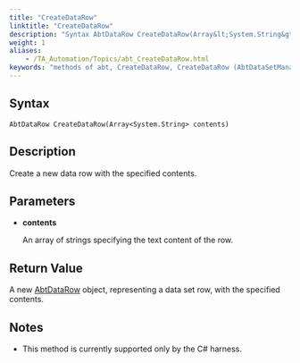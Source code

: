 ```yaml
--- 
title: "CreateDataRow"
linktitle: "CreateDataRow"
description: "Syntax AbtDataRow CreateDataRow(Array&lt;System.String&gt; contents) Description Create a new data row with the specified contents. Parameters contents An array of strings specifying the text content of the ..."
weight: 1
aliases: 
    - /TA_Automation/Topics/abt_CreateDataRow.html
keywords: "methods of abt, CreateDataRow, CreateDataRow (AbtDataSetManagement), AbtDataSetManagement, createdatarow, abtdatasetmanagement createdatarow, create data row with specified content"
---
```


## Syntax

`AbtDataRow CreateDataRow(Array<System.String> contents)`

## Description

Create a new data row with the specified contents.

## Parameters

-   **contents**

    An array of strings specifying the text content of the row.


## Return Value

A new [AbtDataRow](/automation-guide/action-based-testing-language/testarchitect-automation-classes/automation-classes/abtdatarow/) object, representing a data set row, with the specified contents.

## Notes

-   This method is currently supported only by the C\# harness.



